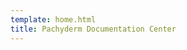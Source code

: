 ```yaml
---
template: home.html
title: Pachyderm Documentation Center
---
```


<!-- to use this template, rename home.md to index.md -->
